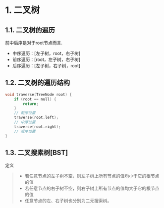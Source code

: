 # 1. 二叉树
## 1.1. 二叉树的遍历


前中后序是对于root节点而言.

- 中序遍历：[左子树，root，右子树]
- 前序遍历：[root，左子树，右子树]
- 后序遍历：[左子树，右子树，root]

## 1.2. 二叉树的遍历结构

```c++
void traverse(TreeNode root) {
    if (root == null) {
        return;
    }
    // 前序位置
    traverse(root.left);
    // 中序位置
    traverse(root.right);
    // 后序位置
}
```
## 1.3. 二叉搜素树[BST]
定义
> - 若任意节点的左子树不空，则左子树上所有节点的值均小于它的根节点的值
> - 若任意节点的右子树不空，则右子树上所有节点的值均大于它的根节点的值
> - 任意节点的左、右子树也分别为二元搜索树。 
